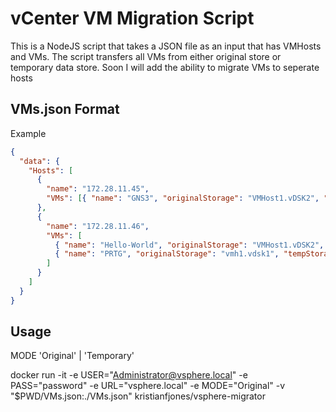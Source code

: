 # vCenter VM Migration Script

This is a NodeJS script that takes a JSON file as an input that has VMHosts and VMs. The script transfers all VMs from either original store or temporary data store. Soon I will add the ability to migrate VMs to seperate hosts

## VMs.json Format

Example

```json
{
  "data": {
    "Hosts": [
      {
        "name": "172.28.11.45",
        "VMs": [{ "name": "GNS3", "originalStorage": "VMHost1.vDSK2", "tempStorage": "vmh1.vdsk1" }]
      },
      {
        "name": "172.28.11.46",
        "VMs": [
          { "name": "Hello-World", "originalStorage": "VMHost1.vDSK2", "tempStorage": "vmh1.vdsk1" },
          { "name": "PRTG", "originalStorage": "vmh1.vdsk1", "tempStorage": "VMHost1.vDSK2" }
        ]
      }
    ]
  }
}
```

## Usage

MODE 'Original' | 'Temporary'

docker run -it -e USER="Administrator@vsphere.local" -e PASS="password" -e URL="vsphere.local" -e MODE="Original" -v "$PWD/VMs.json:./VMs.json" kristianfjones/vsphere-migrator
